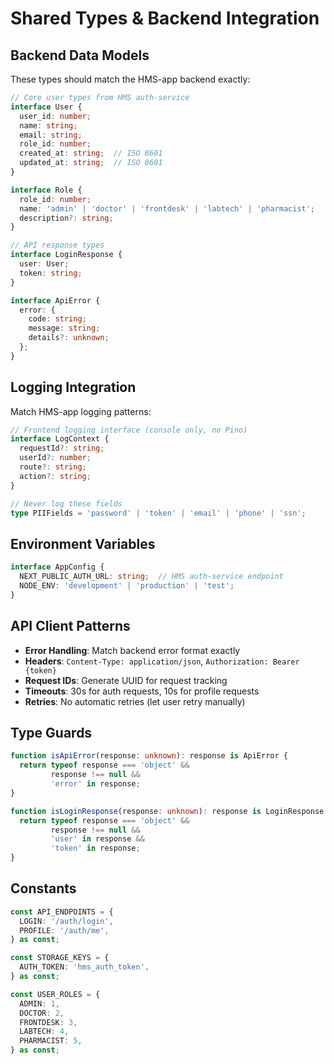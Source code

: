 # Shared Types & Backend Integration

## Backend Data Models
These types should match the HMS-app backend exactly:

```typescript
// Core user types from HMS auth-service
interface User {
  user_id: number;
  name: string;
  email: string;
  role_id: number;
  created_at: string;  // ISO 8601
  updated_at: string;  // ISO 8601
}

interface Role {
  role_id: number;
  name: 'admin' | 'doctor' | 'frontdesk' | 'labtech' | 'pharmacist';
  description?: string;
}

// API response types
interface LoginResponse {
  user: User;
  token: string;
}

interface ApiError {
  error: {
    code: string;
    message: string;
    details?: unknown;
  };
}
```

## Logging Integration
Match HMS-app logging patterns:

```typescript
// Frontend logging interface (console only, no Pino)
interface LogContext {
  requestId?: string;
  userId?: number;
  route?: string;
  action?: string;
}

// Never log these fields
type PIIFields = 'password' | 'token' | 'email' | 'phone' | 'ssn';
```

## Environment Variables
```typescript
interface AppConfig {
  NEXT_PUBLIC_AUTH_URL: string;  // HMS auth-service endpoint
  NODE_ENV: 'development' | 'production' | 'test';
}
```

## API Client Patterns
- **Error Handling**: Match backend error format exactly
- **Headers**: `Content-Type: application/json`, `Authorization: Bearer {token}`
- **Request IDs**: Generate UUID for request tracking
- **Timeouts**: 30s for auth requests, 10s for profile requests
- **Retries**: No automatic retries (let user retry manually)

## Type Guards
```typescript
function isApiError(response: unknown): response is ApiError {
  return typeof response === 'object' && 
         response !== null && 
         'error' in response;
}

function isLoginResponse(response: unknown): response is LoginResponse {
  return typeof response === 'object' && 
         response !== null && 
         'user' in response && 
         'token' in response;
}
```

## Constants
```typescript
const API_ENDPOINTS = {
  LOGIN: '/auth/login',
  PROFILE: '/auth/me',
} as const;

const STORAGE_KEYS = {
  AUTH_TOKEN: 'hms_auth_token',
} as const;

const USER_ROLES = {
  ADMIN: 1,
  DOCTOR: 2, 
  FRONTDESK: 3,
  LABTECH: 4,
  PHARMACIST: 5,
} as const;
```
